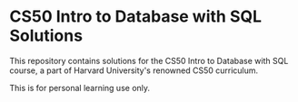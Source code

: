 # CS50 Intro to Database with SQL Solutions

This repository contains solutions for the CS50 Intro to Database with SQL
course, a part of Harvard University's renowned CS50 curriculum.

This is for personal learning use only.
